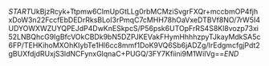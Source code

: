 $START$UkBjzRcyk+Ttpmw6ClmUpGtLLg0rbMCMziSvgrFXQr+mccbmOP4fjhxDoW3n22FccfEbDEDrRksBLoI3rPmqC7cMHH78hOaVxeDTBVf8NO/7rW5I4UDYOWXWZUYQPEJdP4DwKnESkpcS/P56psk6UTOpFrRS4S8Kl8vozp73xi52LNBQhcG9IgBfcVOkCBDk9bN5DZPJKEVakFHymHhhhzpyTJkayMdkSA5c6FP/TEHKihoMXOhKIybTe1Hl6cc8mmf1DoK9VQ6Sb6jADZg/IrEdgmcfgjPdt2gBUXfdjdRUxjS3ldNCFynxGlqnaC+PUGQ/3FY7Kfiini9M1WiIVg==$END$